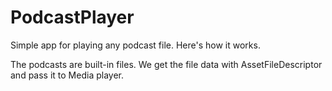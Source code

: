 # PodcastPlayer
Simple app for playing any podcast file.
Here's how it works.

The podcasts are built-in files. We get the file data with AssetFileDescriptor and pass it to Media player.
